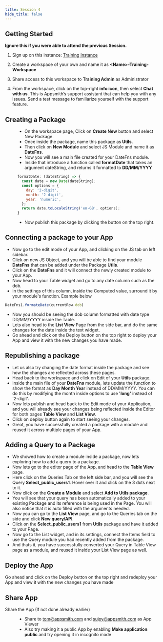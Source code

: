 ```yaml
---
title: Session 4
hide_title: false
---
```


<!-- vale off -->

## Getting Started 

**Ignore this if you were able to attend the previous Session.**

1. Sign up on this instance: [Training Instance](https://training.app.appsmith.com/user/signup)

2. Create a workspace of your own and name it as **\<Name\>-Training-Workspace**

3. Share access to this workspace to **Training Admin** as Administrator

4. From the workspace, click on the top-right **info icon**, then select **Chat with us**. This is Appsmith’s support assistant that can help you with any issues. Send a test message to familiarize yourself with the support feature.

##  Creating a Package

<dd>

* On the workspace page, Click on **Create New** button and select New Package.
* Once inside the package, name this package as **Utils**.
* Then click on **New Module** and select JS Module and name it as **DateFns**.
* Now you will see a main file created for your DateFns module.
* Inside that introduce a function called **formatDate** that takes an argument dateString, and returns it formatted to **DD/MM/YYYY**
```jsx
formatDate: (dateString) => {
  const date = new Date(dateString);
  const options = {
    day: '2-digit',
    month: '2-digit',
    year: 'numeric',
  };
  return date.toLocaleString('en-GB', options);
}
```
* Now publish this package by clicking the button on the top right.

</dd>

## Connecting a package to your App

* Now go to the edit mode of your App, and clicking on the JS tab on left sidebar.
* Click on new JS Object, and you will be able to find your module **DateFns** that can be added under the Package **Utils**.
* Click on the **DateFns** and it will connect the newly created module to your App.
* Now head to your Table widget and go to any date column such as the dob.
* In the settings of this column, inside the Computed value, surround it by your module's function.
Example below
```jsx
DateFns1.formateDate(currentRow.dob)
```
* Now you should be seeing the dob column formatted with date type DD/MM/YYYY inside the Table.
* Lets also head to the **List View** Page from the side bar, and do the same changes for the date inside the text widget.
* Go ahead and click on the Deploy button on the top right to deploy your App and view it with the new changes you have made.

## Republishing a package

* Let us also try changing the date format inside the package and see how the changes are reflected across these pages.
* Head back to the workspace and click on Edit of your **Utils** package.
* Inside the main file of your **DateFns** module, lets update the function to show the format as **Day Month Year** instead of DD/MM/YYYY. You can do this by modifying the month inside options to use **'long'** instead of '2-digit'.
* Now lets publish and head back to the Edit mode of your Application, and you will already see your changes being reflected inside the Editor for both pages **Table View** and **List View**.
* Click on deploy button again to start seeing your changes.
* Great, you have successfully created a package with a module and reused it across multiple pages of your App.

## Adding a Query to a Package

* We showed how to create a module inside a package, now lets exploring how to add a query to a package.
* Now lets go to the editor page of the App, and head to the **Table View** page.
* Here click on the Queries Tab on the left side bar, and you will see the Query **Select_public_users1**. Hover over it and click on the 3 dots next to it.
* Now click on the **Create a Module** and select **Add to Utils package**.
* You will see that your query has been automatically added to your existing Package and its reference is being used in the Page. You will also notice that it is auto filled with the arguments needed.
* Now you can go to the **List View** page, and go to the Queries tab on the side and click **New query/API**.
* Click on the **Select_public_users1** from **Utils** package and have it added to your Page.
* Now go to the List widget, and in its settings, connect the Items field to use the Query module you had recently added from the package.
* And thats it, you have successfully converted your Query in Table View page as a module, and reused it inside your List View page as well.

## Deploy the App
Go ahead and click on the Deploy button on the top right and redeploy your App and view it with the new changes you have made

## Share App 
Share the App (If not done already earlier)
<dd>

- Share to [tom@appsmith.com](mailto:tom@appsmith.com) and [sujoy@appsmith.com](mailto:sujoy@appsmith.com) as App Viewer
- Also try making it a public App by enabling **Make application public** and try opening it in incognito mode 

</dd>